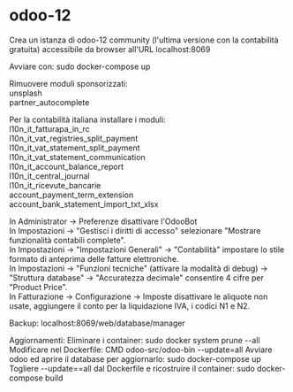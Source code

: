 # odoo-12

Crea un istanza di odoo-12 community (l'ultima versione con la contabilità gratuita) accessibile da browser all'URL localhost:8069

Avviare con:
sudo docker-compose up

Rimuovere moduli sponsorizzati:  
unsplash  
partner_autocomplete

Per la contabilità italiana installare i moduli:  
l10n_it_fatturapa_in_rc  
l10n_it_vat_registries_split_payment  
l10n_it_vat_statement_split_payment  
l10n_it_vat_statement_communication  
l10n_it_account_balance_report  
l10n_it_central_journal  
l10n_it_ricevute_bancarie  
account_payment_term_extension  
account_bank_statement_import_txt_xlsx  

In Administrator -> Preferenze disattivare l'OdooBot  
In Impostazioni -> "Gestisci i diritti di accesso" selezionare "Mostrare funzionalità contabili complete".  
In Impostazioni -> "Impostazioni Generali" -> "Contabilità" impostare lo stile formato di anteprima delle fatture elettroniche.  
In Impostazioni -> "Funzioni tecniche" (attivare la modalità di debug) -> "Struttura database" -> "Accuratezza decimale" consentire 4 cifre per "Product Price".  
In Fatturazione -> Configurazione -> Imposte disattivare le aliquote non usate, aggiungere il conto per la liquidazione IVA, i codici N1 e N2.  

Backup:
localhost:8069/web/database/manager

Aggiornamenti:
Eliminare i container: sudo docker system prune --all
Modificare nel Dockerfile: CMD odoo-src/odoo-bin --update=all
Avviare odoo ed aprire il database per aggiornarlo: sudo docker-compose up
Togliere --update==all dal Dockerfile e ricostruire il container: sudo docker-compose build
 
